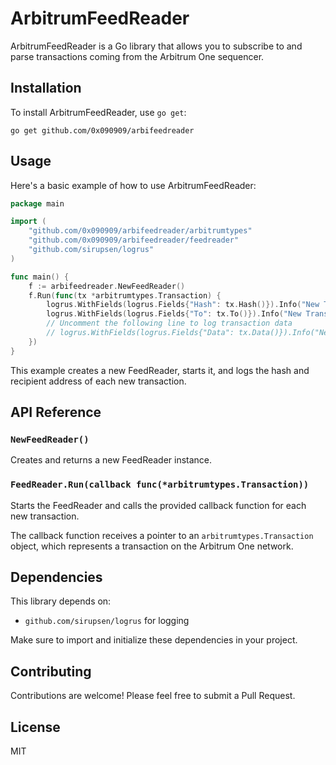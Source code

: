 # ArbitrumFeedReader

ArbitrumFeedReader is a Go library that allows you to subscribe to and parse transactions coming from the Arbitrum One sequencer.

## Installation

To install ArbitrumFeedReader, use `go get`:

```
go get github.com/0x090909/arbifeedreader
```

## Usage

Here's a basic example of how to use ArbitrumFeedReader:

```go
package main

import (
	"github.com/0x090909/arbifeedreader/arbitrumtypes"
	"github.com/0x090909/arbifeedreader/feedreader"
	"github.com/sirupsen/logrus"
)

func main() {
    f := arbifeedreader.NewFeedReader()
    f.Run(func(tx *arbitrumtypes.Transaction) {
        logrus.WithFields(logrus.Fields{"Hash": tx.Hash()}).Info("New Transaction!")
        logrus.WithFields(logrus.Fields{"To": tx.To()}).Info("New Transaction!")
        // Uncomment the following line to log transaction data
        // logrus.WithFields(logrus.Fields{"Data": tx.Data()}).Info("New Transaction!")
    })
}
```

This example creates a new FeedReader, starts it, and logs the hash and recipient address of each new transaction.

## API Reference

### `NewFeedReader()`

Creates and returns a new FeedReader instance.

### `FeedReader.Run(callback func(*arbitrumtypes.Transaction))`

Starts the FeedReader and calls the provided callback function for each new transaction.

The callback function receives a pointer to an `arbitrumtypes.Transaction` object, which represents a transaction on the Arbitrum One network.

## Dependencies

This library depends on:

- `github.com/sirupsen/logrus` for logging

Make sure to import and initialize these dependencies in your project.

## Contributing

Contributions are welcome! Please feel free to submit a Pull Request.

## License

MIT
